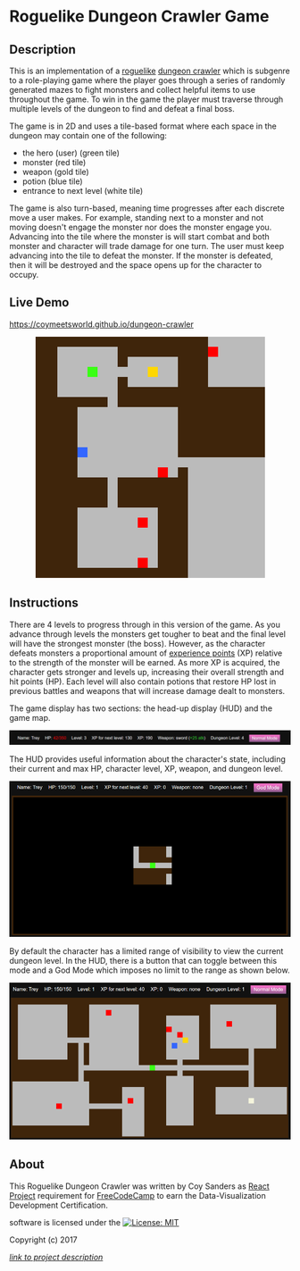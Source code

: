 # Roguelike Dungeon Crawler Game

## Description

This is an implementation of a [roguelike](https://en.wikipedia.org/wiki/Roguelike) [dungeon crawler](https://en.wikipedia.org/wiki/Dungeon_crawl) which is subgenre to a role-playing game where the player goes through a series of randomly generated mazes to fight monsters and collect helpful items to use throughout the game. To win in the game the player must traverse through multiple levels of the dungeon to find and defeat a final boss.

The game is in 2D and uses a tile-based format where each space in the dungeon may contain one of the following:

 * the hero (user) (green tile)
 * monster (red tile)
 * weapon (gold tile)
 * potion (blue tile)
 * entrance to next level (white tile)

The game is also turn-based, meaning time progresses after each discrete move a user makes. For example, standing next to a monster and not moving doesn't engage the monster nor does the monster engage you. Advancing into the tile where the monster is will start combat and both monster and character will trade damage for one turn. The user must keep advancing into the tile to defeat the monster. If the monster is defeated, then it will be destroyed and the space opens up for the character to occupy.


## Live Demo

https://coymeetsworld.github.io/dungeon-crawler

<div align="center">
  <img src="images/readme-imgs/preview.png" alt="Preview image of the dungeon crawler"/>
</div>

## Instructions

There are 4 levels to progress through in this version of the game. As you advance through levels the monsters get tougher to beat and the final level will have the strongest monster (the boss). However, as the character defeats monsters a proportional amount of [experience points](https://en.wikipedia.org/wiki/Experience_point) (XP) relative to the strength of the monster will be earned. As more XP is acquired, the character gets stronger and levels up, increasing their overall strength and hit points (HP). Each level will also contain potions that restore HP lost in previous battles and weapons that will increase damage dealt to monsters.

The game display has two sections: the head-up display (HUD) and the game map.

<div align="center">
  <img src="images/readme-imgs/hud.jpg" alt="HUD preview."/>
</div>

The HUD provides useful information about the character's state, including their current and max HP, character level, XP, weapon, and dungeon level.

<div align="center">
  <img src="images/readme-imgs/default-mode.png" alt="Default mode of the map."/>
</div>

By default the character has a limited range of visibility to view the current dungeon level. In the HUD, there is a button that can toggle between this mode and a God Mode which imposes no limit to the range as shown below.

<div align="center">
  <img src="images/readme-imgs/god-mode.png" alt="God mode of the map."/>
</div>


## About

This Roguelike Dungeon Crawler was written by Coy Sanders as [React Project](https://www.freecodecamp.com/challenges/build-a-roguelike-dungeon-crawler-game) requirement for [FreeCodeCamp](http://www.freecodecamp.com) to earn the Data-Visualization Development Certification.

software is licensed under the [![License: MIT](https://img.shields.io/badge/License-MIT-yellow.svg)](https://opensource.org/licenses/MIT)

Copyright (c) 2017

*[link to project description](https://www.freecodecamp.com/challenges/build-a-roguelike-dungeon-crawler-game)*
